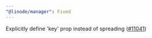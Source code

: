 ```yaml
---
"@linode/manager": Fixed
---
```


Explicitly define 'key' prop instead of spreading ([#11041](https://github.com/linode/manager/pull/11041))
